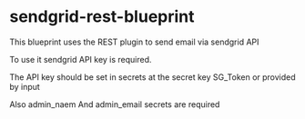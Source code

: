 # sendgrid-rest-blueprint

This blueprint uses the REST plugin to send email via sendgrid API

To use it sendgrid API key is required.

The API key should be set in secrets at the secret key SG_Token or provided by input

Also admin_naem And admin_email secrets are required 

